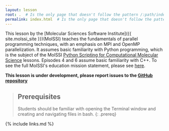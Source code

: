 ```yaml
---
layout: lesson
root: .  # Is the only page that doesn't follow the pattern /:path/index.html
permalink: index.html  # Is the only page that doesn't follow the pattern /:path/index.html
---
```

This lesson by the [Molecular Sciences Software Institute]({{ site.molssi_site }})(MolSSI) teaches the fundamentals of parallel programming techniques, with an emphasis on MPI and OpenMP parallelization.
It assumes basic familiarity with Python programming, which is the subject of the MolSSI [Python Scripting for Computational Molecular Science](https://education.molssi.org/python_scripting_cms/) lessons.
Episodes 4 and 6 assume basic familiarity with C++.
 To see the full MolSSI's education mission statement, please see
[here](http://molssi.org/education/education-mission-statement/).

**This lesson is under development, please report issues to the [GitHub
repository](https://github.com/MolSSI-Education/undergrad_workshop)**

> ## Prerequisites
>
> Students should be familiar with opening the Terminal window and creating and navigating files in bash.
{: .prereq}

{% include links.md %}
